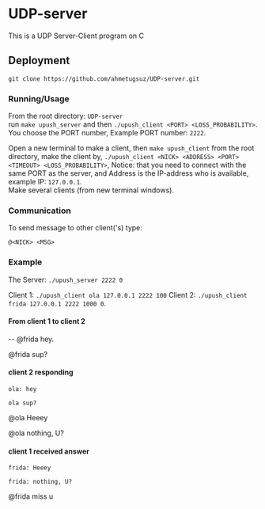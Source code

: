# UDP-server
This is a UDP Server-Client program on C

## Deployment 
`git clone https://github.com/ahmetugsuz/UDP-server.git`

### Running/Usage

From the root directory: `UDP-server`   
run `make upush_server` and then `./upush_client <PORT> <LOSS_PROBABILITY>`.   
You choose the PORT number, Example PORT number: `2222`.  

Open a new terminal to make a client, then `make upush_client` from the root directory, make the client by, 
`./upush_client <NICK> <ADDRESS> <PORT> <TIMEOUT> <LOSS_PROBABILITY>`, 
Notice: that you need to connect with the same PORT as the server, and Address is the IP-address who is available, example IP: `127.0.0.1`.  
Make several clients (from new terminal windows).

### Communication
To send message to other client('s) type:

`@<NICK> <MSG>`

### Example 
The Server: `./upush_server 2222 0`

Client 1: `./upush_client ola 127.0.0.1 2222 100`
Client 2: `./upush_client frida 127.0.0.1 2222 1000 0`.

#### From client 1 to client 2
-- @frida hey.

@frida sup?

#### client 2 responding
`ola: hey`

`ola sup?`

@ola Heeey

@ola nothing, U?

#### client 1 received answer
`frida: Heeey`

`frida: nothing, U?`

@frida miss u 



